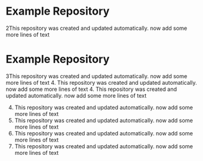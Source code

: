 # Example Repository

2This repository was created and updated automatically. now add some more lines of text
# Example Repository

3This repository was created and updated automatically. now add some more lines of text
4. This repository was created and updated automatically. now add some more lines of text
4. This repository was created and updated automatically. now add some more lines of text

4. This repository was created and updated automatically. now add some more lines of text
4. This repository was created and updated automatically. now add some more lines of text
4. This repository was created and updated automatically. now add some more lines of text
4. This repository was created and updated automatically. now add some more lines of text